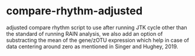 # compare-rhythm-adjusted
adjusted compare rhythm script to use after running JTK cycle other than the standard of running RAIN analysis, we also add an option of substracting the mean of the gene/zOTU expression which help in case of data centering around zero as mentioned in Singer and Hughey, 2019. 
